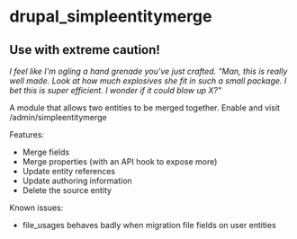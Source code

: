 drupal_simpleentitymerge
========================

## Use with extreme caution! ##
_I feel like I'm ogling a hand grenade you've just crafted. "Man, this is really well made. Look at how much explosives she fit in such a small package. I bet this is super efficient. I wonder if it could blow up X?"_


A module that allows two entities to be merged together. Enable and visit /admin/simpleentitymerge

Features:
- Merge fields
- Merge properties (with an API hook to expose more)
- Update entity references
- Update authoring information
- Delete the source entity

Known issues:
- file_usages behaves badly when migration file fields on user entities
